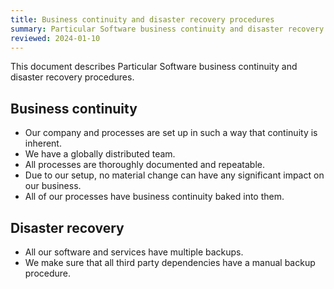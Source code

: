 ```yaml
---
title: Business continuity and disaster recovery procedures
summary: Particular Software business continuity and disaster recovery procedures
reviewed: 2024-01-10
---
```


This document describes Particular Software business continuity and disaster recovery procedures.

## Business continuity

- Our company and processes are set up in such a way that continuity is inherent.
- We have a globally distributed team.
- All processes are thoroughly documented and repeatable.
- Due to our setup, no material change can have any significant impact on our business.
- All of our processes have business continuity baked into them.

## Disaster recovery

- All our software and services have multiple backups.
- We make sure that all third party dependencies have a manual backup procedure.